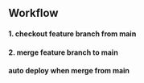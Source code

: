 ## Workflow
#### 1. checkout feature branch from main
#### 2. merge feature branch to main
#### auto deploy when merge from main

